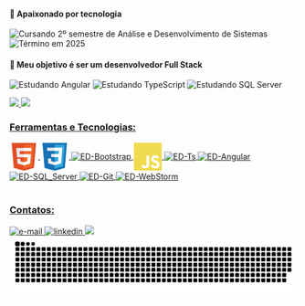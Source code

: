 #### 🔭 Apaixonado por tecnologia
<img src="https://img.shields.io/badge/Cursando-2º%20semestre%20de%20Análise%20e%20Desenvolvimento%20de%20Sistemas-FF1493?style=for-the-badge" alt="Cursando 2º semestre de Análise e Desenvolvimento de Sistemas"> <img src="https://img.shields.io/badge/Término-07/2025-6b088b?style=for-the-badge" alt="Término em 2025">
#### 🎯 Meu objetivo é ser um desenvolvedor Full Stack
<img src="https://img.shields.io/badge/-Estudando%20Angular-808080?logo=angular&logoColor=red" alt="Estudando Angular"> <img src="https://img.shields.io/badge/-Estudando%20TypeScript-808080?logo=typescript&logoColor=blue" alt="Estudando TypeScript"> <img src="https://img.shields.io/badge/-Estudando%20SQL%20Server-808080?logo=microsoft-sql-server&logoColor=white" alt="Estudando SQL Server">


<div align="left">
  <a href="https://github.com/EdCarlos-Fernandes">
  <img height="160em" src="https://github-readme-stats.vercel.app/api?username=EdCarlos-Fernandes&show_icons=true&theme=dark#gh-dark-mode-only"/>
  <img height="160em" src="https://github-readme-stats.vercel.app/api/top-langs/?username=EdCarlos-Fernandes&layout=compact"/>
</div>

### Ferramentas e Tecnologias:
<div>
  <img align="center" alt="ED-HTML" width="50" src="https://raw.githubusercontent.com/devicons/devicon/master/icons/html5/html5-original.svg">
  <img align="center" alt="ED-CSS" width="50" src="https://raw.githubusercontent.com/devicons/devicon/master/icons/css3/css3-original.svg">
  <img align="center" alt="ED-Bootstrap" width="50" src="https://cdn.jsdelivr.net/gh/devicons/devicon/icons/bootstrap/bootstrap-original.svg">
  <img align="center" alt="ED-Js" width="50" src="https://raw.githubusercontent.com/devicons/devicon/master/icons/javascript/javascript-plain.svg">
  <img align="center" alt="ED-Ts" width="50" src="https://cdn.jsdelivr.net/gh/devicons/devicon/icons/typescript/typescript-original.svg">
  <img align="center" alt="ED-Angular" width="50" src="https://cdn.jsdelivr.net/gh/devicons/devicon/icons/angularjs/angularjs-original.svg" />
  <img align="center" alt="ED-SQL_Server" width="50" src="https://cdn.jsdelivr.net/gh/devicons/devicon/icons/microsoftsqlserver/microsoftsqlserver-plain-wordmark.svg" />
  <img align="center" alt="ED-Git" width="50" src="https://cdn.jsdelivr.net/gh/devicons/devicon/icons/git/git-original.svg" />
  <img align="center" alt="ED-WebStorm" width="50" src="https://cdn.jsdelivr.net/gh/devicons/devicon/icons/webstorm/webstorm-original.svg" />
</div>

<br />

### Contatos:
<div> 
  <a href = "mailto:edcarlosfernandes017@gmail.com" target="_blank">
    <img src="https://img.shields.io/badge/-Gmail-%23333?style=for-the-badge&logo=gmail&logoColor=white" alt="e-mail">
  </a>
  <a href="https://www.linkedin.com/in/edcarlos-fernandes" target="_blank">
    <img src="https://img.shields.io/badge/-LinkedIn-%230077B5?style=for-the-badge&logo=linkedin&logoColor=white" alt="linkedin">
  </a>
 <a href="https://api.whatsapp.com/send?phone=5511910276204" target="_blank">
   <img src="https://img.shields.io/badge/WhatsApp-25D366?style=for-the-badge&logo=whatsapp&logoColor=white" target="_blank">
 </a>
  
  <img src="https://github.com/EdCarlos-Fernandes/EdCarlos-Fernandes/blob/main/github-contribution-grid-snake.svg" alt="joguinho snake">
</div>
